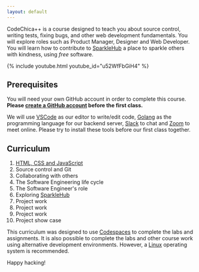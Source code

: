 ```yaml
---
layout: default
---
```


CodeChica++ is a course designed to teach you about source control,
writing tests, fixing bugs, and other web development fundamentals.
You will explore roles such as Product Manager, Designer and Web Developer.
You will learn how to contribute to [SparkleHub][sparklehub]
a place to sparkle others with kindness, using *free* software.

{% include youtube.html youtube_id="u52WfFbGiH4" %}

## Prerequisites

You will need your own GitHub account in order to complete this course.
**Please <a href="https://github.com/signup">create a GitHub account</a> before
the first class.**

We will use [VSCode][vscode] as our
editor to write/edit code, [Golang][golang] as the
programming language for our backend server, [Slack][slack]
to chat and [Zoom][zoom] to meet online. Please try to
install these tools before our first class together.

## Curriculum

1. [HTML, CSS and JavaScript](lessons/0x01/)
1. Source control and Git
1. Collaborating with others
1. The Software Engineering life cycle
1. The Software Engineer's role
1. Exploring [SparkleHub][sparklehub]
1. Project work
1. Project work
1. Project work
1. Project show case

This curriculum was designed to use [Codespaces](./guides/github.html#codespaces)
to complete the labs and assignments.
It is also possible to complete the labs and other course work using alternative
development environments. However, a [Linux](./guides/linux.html) operating system
is recommended.

Happy hacking!

[golang]: https://golang.org/dl/
[slack]: https://slack.com/downloads/
[sparklehub]: https://sparklehub.herokuapp.com/
[vscode]: https://code.visualstudio.com/Download
[zoom]: https://zoom.us/
